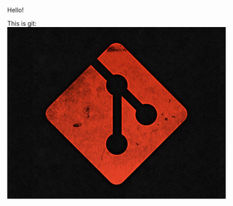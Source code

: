 Hello!

This is git:
![git](https://github.com/stampy363/git_test/blob/master/new_image/gitimage.png)

